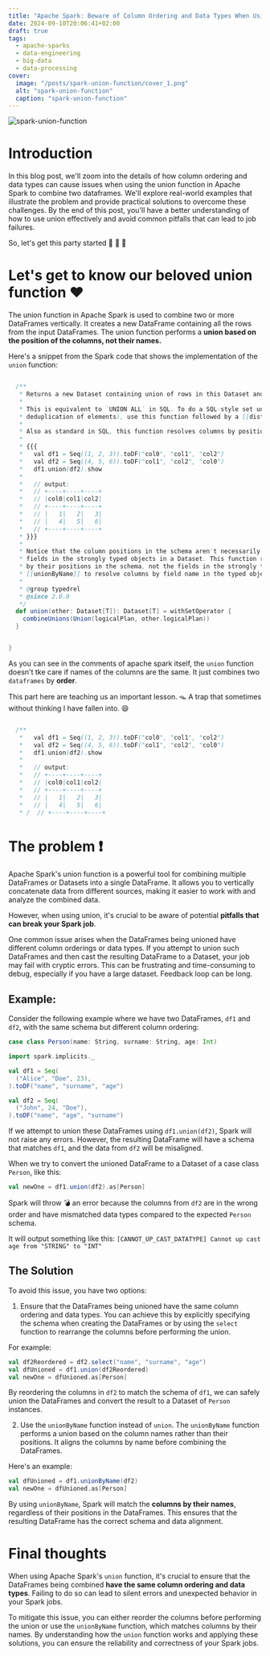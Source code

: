 ```yaml
---
title: "Apache Spark: Beware of Column Ordering and Data Types When Using Apache Spark's Union Function"
date: 2024-09-10T20:06:41+02:00
draft: true
tags:
  - apache-sparks
  - data-engineering
  - big-data
  - data-processing
cover:
  image: "/posts/spark-union-function/cover_1.png"
  alt: "spark-union-function"
  caption: "spark-union-function"
---
```


![spark-union-function](/posts/spark-union-function/spark_cover.svg)


# Introduction

In this blog post, we'll zoom into the details of how column ordering and data types can cause issues when using the union function in Apache Spark to combine two dataframes. We'll explore real-world examples that illustrate the problem and provide practical solutions to overcome these challenges. By the end of this post, you'll have a better understanding of how to use union effectively and avoid common pitfalls that can lead to job failures.

So, let's get this party started :tada: :tada: :tada:


# Let's get to know our beloved union function :heart:

The union function in Apache Spark is used to combine two or more DataFrames vertically. It creates a new DataFrame containing all the rows from the input DataFrames. The union function performs a **union based on the position of the columns, not their names.**

Here's a snippet from the Spark code that shows the implementation of the `union` function:

```scala

  /**
   * Returns a new Dataset containing union of rows in this Dataset and another Dataset.
   *
   * This is equivalent to `UNION ALL` in SQL. To do a SQL-style set union (that does
   * deduplication of elements), use this function followed by a [[distinct]].
   *
   * Also as standard in SQL, this function resolves columns by position (not by name):
   *
   * {{{
   *   val df1 = Seq((1, 2, 3)).toDF("col0", "col1", "col2")
   *   val df2 = Seq((4, 5, 6)).toDF("col1", "col2", "col0")
   *   df1.union(df2).show
   *
   *   // output:
   *   // +----+----+----+
   *   // |col0|col1|col2|
   *   // +----+----+----+
   *   // |   1|   2|   3|
   *   // |   4|   5|   6|
   *   // +----+----+----+
   * }}}
   *
   * Notice that the column positions in the schema aren't necessarily matched with the
   * fields in the strongly typed objects in a Dataset. This function resolves columns
   * by their positions in the schema, not the fields in the strongly typed objects. Use
   * [[unionByName]] to resolve columns by field name in the typed objects.
   *
   * @group typedrel
   * @since 2.0.0
   */
  def union(other: Dataset[T]): Dataset[T] = withSetOperator {
    combineUnions(Union(logicalPlan, other.logicalPlan))
  }


}
```

As you can see in the comments of apache spark itself, the `union` function doesn't tke care if names of the columns are the same. It just combines two `dataframes` by **order**. 

This part here are teaching us an important lesson. :mouse_trap: A trap that sometimes without thinking I have fallen into. :smile:

``` scala 

  /**
   *   val df1 = Seq((1, 2, 3)).toDF("col0", "col1", "col2")
   *   val df2 = Seq((4, 5, 6)).toDF("col1", "col2", "col0")
   *   df1.union(df2).show
   *
   *   // output:
   *   // +----+----+----+
   *   // |col0|col1|col2|
   *   // +----+----+----+
   *   // |   1|   2|   3|
   *   // |   4|   5|   6|
   * /  // +----+----+----+

```


# The problem :exclamation:

Apache Spark's union function is a powerful tool for combining multiple DataFrames or Datasets into a single DataFrame. It allows you to vertically concatenate data from different sources, making it easier to work with and analyze the combined data. 

However, when using union, it's crucial to be aware of potential **pitfalls that can break your Spark job**.

One common issue arises when the DataFrames being unioned have different column orderings or data types. If you attempt to union such DataFrames and then cast the resulting DataFrame to a Dataset, your job may fail with cryptic errors. This can be frustrating and time-consuming to debug, especially if you have a large dataset. Feedback loop can be long.


## Example: 

Consider the following example where we have two DataFrames, `df1` and `df2`, with the same schema but different column ordering:

```scala
case class Person(name: String, surname: String, age: Int)

import spark.implicits._

val df1 = Seq(
  ("Alice", "Doe", 23),
).toDF("name", "surname", "age")

val df2 = Seq(
  ("John", 24, "Doe"),
).toDF("name", "age", "surname")
```

If we attempt to union these DataFrames using `df1.union(df2)`, Spark will not raise any errors. However, the resulting DataFrame will have a schema that matches `df1`, and the data from `df2` will be misaligned.

When we try to convert the unioned DataFrame to a Dataset of a case class `Person`, like this:

```scala
val newOne = df1.union(df2).as[Person]
```

Spark will throw :bomb: an error because the columns from `df2` are in the wrong order and have mismatched data types compared to the expected `Person` schema. 

It will output something like this: `[CANNOT_UP_CAST_DATATYPE] Cannot up cast age from "STRING" to "INT"`



## The Solution

To avoid this issue, you have two options:

1. Ensure that the DataFrames being unioned have the same column ordering and data types. You can achieve this by explicitly specifying the schema when creating the DataFrames or by using the `select` function to rearrange the columns before performing the union.




   
For example:

   ```scala
   val df2Reordered = df2.select("name", "surname", "age")
   val dfUnioned = df1.union(df2Reordered)
   val newOne = dfUnioned.as[Person]
   ```

   By reordering the columns in `df2` to match the schema of `df1`, we can safely union the DataFrames and convert the result to a Dataset of `Person` instances.

2. Use the `unionByName` function instead of `union`. The `unionByName` function performs a union based on the column names rather than their positions. It aligns the columns by name before combining the DataFrames. 

 Here's an example:

 ```scala
 val dfUnioned = df1.unionByName(df2)
 val newOne = dfUnioned.as[Person]
 ```

   By using `unionByName`, Spark will match the **columns by their names**, regardless of their positions in the DataFrames. This ensures that the resulting DataFrame has the correct schema and data alignment.


# Final thoughts

When using Apache Spark's `union` function, it's crucial to ensure that the DataFrames being combined **have the same column ordering and data types**. Failing to do so can lead to silent errors and unexpected behavior in your Spark jobs. 

To mitigate this issue, you can either reorder the columns before performing the union or use the `unionByName` function, which matches columns by their names. By understanding how the `union` function works and applying these solutions, you can ensure the reliability and correctness of your Spark jobs.
